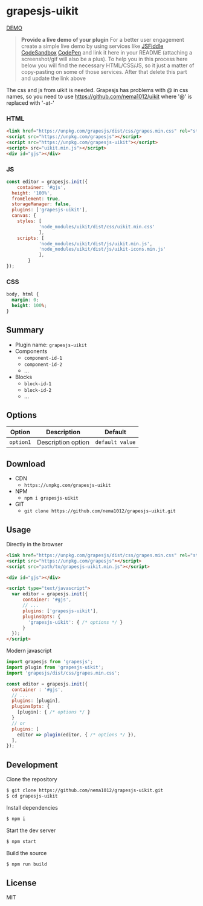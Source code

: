 # grapesjs-uikit

[DEMO](##)
> **Provide a live demo of your plugin**
For a better user engagement create a simple live demo by using services like [JSFiddle](https://jsfiddle.net) [CodeSandbox](https://codesandbox.io) [CodePen](https://codepen.io) and link it here in your README (attaching a screenshot/gif will also be a plus).
To help you in this process here below you will find the necessary HTML/CSS/JS, so it just a matter of copy-pasting on some of those services. After that delete this part and update the link above

The css and js from uikit is needed. Grapesjs has problems with @ in css names, so you need to use https://github.com/nema1012/uikit where '@' is replaced with '-at-'

### HTML
```html
<link href="https://unpkg.com/grapesjs/dist/css/grapes.min.css" rel="stylesheet">
<script src="https://unpkg.com/grapesjs"></script>
<script src="https://unpkg.com/grapesjs-uikit"></script>
<script> src="uikit.min.js"></script>
<div id="gjs"></div>
```

### JS
```js
const editor = grapesjs.init({
	container: '#gjs',
  height: '100%',
  fromElement: true,
  storageManager: false,
  plugins: ['grapesjs-uikit'],
  canvas: {
    styles: [
            'node_modules/uikit/dist/css/uikit.min.css'
            ],
    scripts: [
            'node_modules/uikit/dist/js/uikit.min.js',
            'node_modules/uikit/dist/js/uikit-icons.min.js'
            ],
        }
});
```

### CSS
```css
body, html {
  margin: 0;
  height: 100%;
}
```


## Summary

* Plugin name: `grapesjs-uikit`
* Components
    * `component-id-1`
    * `component-id-2`
    * ...
* Blocks
    * `block-id-1`
    * `block-id-2`
    * ...



## Options

| Option | Description | Default |
|-|-|-
| `option1` | Description option | `default value` |



## Download

* CDN
  * `https://unpkg.com/grapesjs-uikit`
* NPM
  * `npm i grapesjs-uikit`
* GIT
  * `git clone https://github.com/nema1012/grapesjs-uikit.git`



## Usage

Directly in the browser
```html
<link href="https://unpkg.com/grapesjs/dist/css/grapes.min.css" rel="stylesheet"/>
<script src="https://unpkg.com/grapesjs"></script>
<script src="path/to/grapesjs-uikit.min.js"></script>

<div id="gjs"></div>

<script type="text/javascript">
  var editor = grapesjs.init({
      container: '#gjs',
      // ...
      plugins: ['grapesjs-uikit'],
      pluginsOpts: {
        'grapesjs-uikit': { /* options */ }
      }
  });
</script>
```

Modern javascript
```js
import grapesjs from 'grapesjs';
import plugin from 'grapesjs-uikit';
import 'grapesjs/dist/css/grapes.min.css';

const editor = grapesjs.init({
  container : '#gjs',
  // ...
  plugins: [plugin],
  pluginsOpts: {
    [plugin]: { /* options */ }
  }
  // or
  plugins: [
    editor => plugin(editor, { /* options */ }),
  ],
});
```



## Development

Clone the repository

```sh
$ git clone https://github.com/nema1012/grapesjs-uikit.git
$ cd grapesjs-uikit
```

Install dependencies

```sh
$ npm i
```

Start the dev server

```sh
$ npm start
```

Build the source

```sh
$ npm run build
```



## License

MIT
